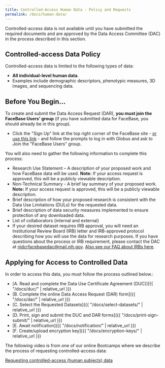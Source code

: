 ```yaml
---
title: Controlled-Access Human Data - Policy and Requests
permalink: /docs/human-data/
---
```


Controlled-access data is not available until you have submitted the required documents and are approved by the Data Access Committee (DAC) in the process described in this section.

## Controlled-access Data Policy

Controlled-access data is limited to the following types of data:

* **All individual-level human data**.
* Examples include demographic descriptors, phenotypic measures, 3D images, and sequencing data.

## Before You Begin...

To create and submit the Data Access Request (DAR), **you must join the FaceBase Users' group** (if you have submitted data for FaceBase, you should already be in this group).

* Click the "Sign Up" link at the top right corner of the FaceBase site - [or use this link](https://app.globus.org/groups/143f5bdc-c127-11e4-ab32-22000a1dd033/about) - and follow the prompts to log in with Globus and ask to Join the "FaceBase Users" group.

You will also need to gather the following information to complete this process:

* Research Use Statement – A description of your proposed work and how FaceBase data will be used. **Note:** If your access request is approved, this will be a publicly viewable description.
* Non-Technical Summary - A brief lay summary of your proposed work. **Note:** If your access request is approved, this will be a publicly viewable description.
* Brief description of how your proposed research is consistent with the Data Use Limitations (DULs) for the requested data.
* Brief description of data security measures implemented to ensure protection of any downloaded data.
* List of collaborators (internal and external)
* If your desired dataset requires IRB approval, you will need an Institutional Review Board (IRB) letter and IRB-approved protocol describing how you will use the data for research purposes. If you have questions about the process or IRB requirement, please contact the DAC at <a href="mailto:nidcrfacebasedac@mail.nih.gov">nidcrfacebasedac@mail.nih.gov</a>. [Also see our FAQ about IRBs here](https://www.facebase.org/help/faqs/#irb).

## Applying for Access to Controlled Data

In order to access this data, you must follow the process outlined below.:

* [A. Read and complete the Data Use Certificate Agreement (DUC)]({{ "/docs/duc/" | relative_url }})
* [B. Complete the online Data Access Request (DAR) form]({{ "/docs/dar/" | relative_url }})
* [C. Select the Requested Datasets]({{ "/docs/select-datasets/" | relative_url }})
* [D. Print, sign and submit the DUC and DAR forms]({{ "/docs/print-sign-submit/" | relative_url }})
* [E. Await notification]({{ "/docs/notification/" | relative_url }})
* [F. Create/upload encryption key]({{ "/docs/encryption-keys/" | relative_url }})

The following video is from one of our online Bootcamps where we describe the process of requesting controlled-access data:

<i class="fa fa-video-camera" aria-hidden="true"></i> [Requesting controlled-access (human subjects) data](https://youtu.be/WQuRC71yMBw?si=KBOAyfxflzSxG95B)
